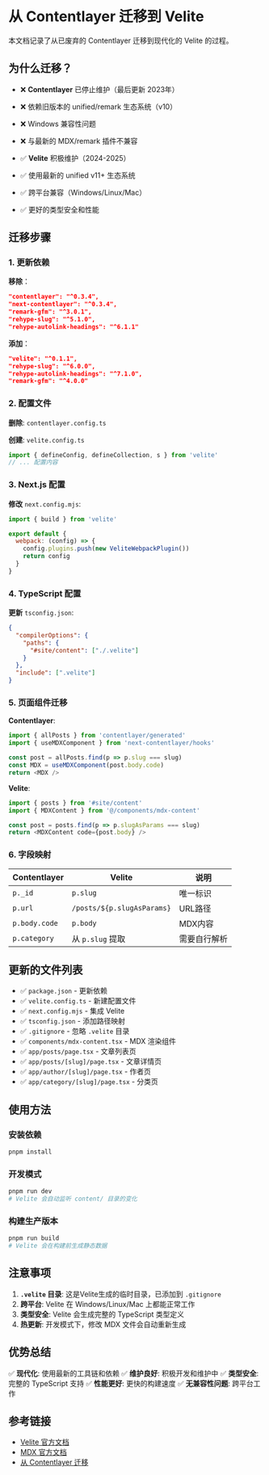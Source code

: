 # 从 Contentlayer 迁移到 Velite

本文档记录了从已废弃的 Contentlayer 迁移到现代化的 Velite 的过程。

## 为什么迁移？

- ❌ **Contentlayer** 已停止维护（最后更新 2023年）
- ❌ 依赖旧版本的 unified/remark 生态系统（v10）
- ❌ Windows 兼容性问题
- ❌ 与最新的 MDX/remark 插件不兼容

- ✅ **Velite** 积极维护（2024-2025）
- ✅ 使用最新的 unified v11+ 生态系统
- ✅ 跨平台兼容（Windows/Linux/Mac）
- ✅ 更好的类型安全和性能

## 迁移步骤

### 1. 更新依赖

**移除**：
```json
"contentlayer": "^0.3.4",
"next-contentlayer": "^0.3.4",
"remark-gfm": "^3.0.1",
"rehype-slug": "^5.1.0",
"rehype-autolink-headings": "^6.1.1"
```

**添加**：
```json
"velite": "^0.1.1",
"rehype-slug": "^6.0.0",
"rehype-autolink-headings": "^7.1.0",
"remark-gfm": "^4.0.0"
```

### 2. 配置文件

**删除**: `contentlayer.config.ts`

**创建**: `velite.config.ts`
```typescript
import { defineConfig, defineCollection, s } from 'velite'
// ... 配置内容
```

### 3. Next.js 配置

**修改** `next.config.mjs`:
```javascript
import { build } from 'velite'

export default {
  webpack: (config) => {
    config.plugins.push(new VeliteWebpackPlugin())
    return config
  }
}
```

### 4. TypeScript 配置

**更新** `tsconfig.json`:
```json
{
  "compilerOptions": {
    "paths": {
      "#site/content": ["./.velite"]
    }
  },
  "include": [".velite"]
}
```

### 5. 页面组件迁移

**Contentlayer**:
```typescript
import { allPosts } from 'contentlayer/generated'
import { useMDXComponent } from 'next-contentlayer/hooks'

const post = allPosts.find(p => p.slug === slug)
const MDX = useMDXComponent(post.body.code)
return <MDX />
```

**Velite**:
```typescript
import { posts } from '#site/content'
import { MDXContent } from '@/components/mdx-content'

const post = posts.find(p => p.slugAsParams === slug)
return <MDXContent code={post.body} />
```

### 6. 字段映射

| Contentlayer | Velite | 说明 |
|--------------|--------|------|
| `p._id` | `p.slug` | 唯一标识 |
| `p.url` | `/posts/${p.slugAsParams}` | URL路径 |
| `p.body.code` | `p.body` | MDX内容 |
| `p.category` | 从 `p.slug` 提取 | 需要自行解析 |

## 更新的文件列表

- ✅ `package.json` - 更新依赖
- ✅ `velite.config.ts` - 新建配置文件
- ✅ `next.config.mjs` - 集成 Velite
- ✅ `tsconfig.json` - 添加路径映射
- ✅ `.gitignore` - 忽略 `.velite` 目录
- ✅ `components/mdx-content.tsx` - MDX 渲染组件
- ✅ `app/posts/page.tsx` - 文章列表页
- ✅ `app/posts/[slug]/page.tsx` - 文章详情页
- ✅ `app/author/[slug]/page.tsx` - 作者页
- ✅ `app/category/[slug]/page.tsx` - 分类页

## 使用方法

### 安装依赖
```bash
pnpm install
```

### 开发模式
```bash
pnpm run dev
# Velite 会自动监听 content/ 目录的变化
```

### 构建生产版本
```bash
pnpm run build
# Velite 会在构建前生成静态数据
```

## 注意事项

1. **`.velite` 目录**: 这是Velite生成的临时目录，已添加到 `.gitignore`
2. **跨平台**: Velite 在 Windows/Linux/Mac 上都能正常工作
3. **类型安全**: Velite 会生成完整的 TypeScript 类型定义
4. **热更新**: 开发模式下，修改 MDX 文件会自动重新生成

## 优势总结

✅ **现代化**: 使用最新的工具链和依赖
✅ **维护良好**: 积极开发和维护中
✅ **类型安全**: 完整的 TypeScript 支持
✅ **性能更好**: 更快的构建速度
✅ **无兼容性问题**: 跨平台工作

## 参考链接

- [Velite 官方文档](https://velite.js.org/)
- [MDX 官方文档](https://mdxjs.com/)
- [从 Contentlayer 迁移](https://velite.js.org/guide/migrate-from-contentlayer)
